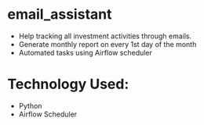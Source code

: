 # email_assistant
* Help tracking all investment activities through emails.
* Generate monthly report on every 1st day of the month
* Automated tasks using Airflow scheduler

# Technology Used: 
* Python
* Airflow Scheduler


